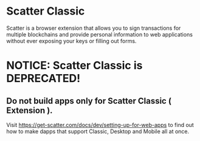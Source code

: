 # Scatter Classic

Scatter is a browser extension that allows you to sign transactions for multiple blockchains and provide personal information to web applications without ever exposing your keys or filling out forms.

# NOTICE: Scatter Classic is DEPRECATED!
## Do not build apps only for Scatter Classic ( Extension ).
Visit https://get-scatter.com/docs/dev/setting-up-for-web-apps to find out how to make dapps that support Classic, Desktop and Mobile all at once. 



